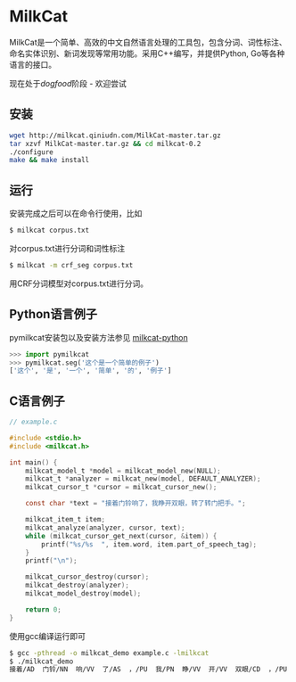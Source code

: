 MilkCat
=======

MilkCat是一个简单、高效的中文自然语言处理的工具包，包含分词、词性标注、命名实体识别、新词发现等常用功能。采用C++编写，并提供Python, Go等各种语言的接口。

现在处于*dogfood*阶段 - 欢迎尝试

安装
----

```sh
wget http://milkcat.qiniudn.com/MilkCat-master.tar.gz
tar xzvf MilkCat-master.tar.gz && cd milkcat-0.2
./configure
make && make install
```

运行
----

安装完成之后可以在命令行使用，比如

```sh
$ milkcat corpus.txt
```

对corpus.txt进行分词和词性标注

```sh
$ milkcat -m crf_seg corpus.txt
```

用CRF分词模型对corpus.txt进行分词。

Python语言例子
--------------

pymilkcat安装包以及安装方法参见 [milkcat-python](https://github.com/milkcat/milkcat-python)

```python
>>> import pymilkcat
>>> pymilkcat.seg('这个是一个简单的例子')
['这个', '是', '一个', '简单', '的', '例子']
```

C语言例子
---------

```c
// example.c

#include <stdio.h>
#include <milkcat.h>

int main() {
    milkcat_model_t *model = milkcat_model_new(NULL);
    milkcat_t *analyzer = milkcat_new(model, DEFAULT_ANALYZER);
    milkcat_cursor_t *cursor = milkcat_cursor_new(); 

    const char *text = "接着门铃响了，我睁开双眼，转了转门把手。";

    milkcat_item_t item;
    milkcat_analyze(analyzer, cursor, text);
    while (milkcat_cursor_get_next(cursor, &item)) {
        printf("%s/%s  ", item.word, item.part_of_speech_tag);
    }
    printf("\n");

    milkcat_cursor_destroy(cursor);
    milkcat_destroy(analyzer);
    milkcat_model_destroy(model);

    return 0;
}

```

使用gcc编译运行即可

```sh
$ gcc -pthread -o milkcat_demo example.c -lmilkcat
$ ./milkcat_demo
接着/AD  门铃/NN  响/VV  了/AS  ，/PU  我/PN  睁/VV  开/VV  双眼/CD  ，/PU  转/VV  了/AS  转/VV  门把手/NN  。/PU
```


    
